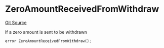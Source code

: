 # ZeroAmountReceivedFromWithdraw
[Git Source](https://github.com/FloorDAO/floor-v2/blob/445b96358cc205e432e359914c1681c0f44048b0/src/contracts/strategies/BaseStrategy.sol)

If a zero amount is sent to be withdrawn


```solidity
error ZeroAmountReceivedFromWithdraw();
```

